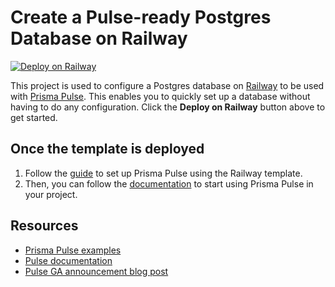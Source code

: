 # Create a Pulse-ready Postgres Database on Railway

[![Deploy on Railway](https://railway.app/button.svg)](https://railway.app/template/pulse-pg)

This project is used to configure a Postgres database on [Railway](https://railway.app) to be used with [Prisma Pulse](https://prisma.io/pulse). This enables you to quickly set up a database without having to do any configuration. Click the **Deploy on Railway** button above to get started.

## Once the template is deployed

1. Follow the [guide](https://pris.ly/railway-template-setup-docs) to set up Prisma Pulse using the Railway template.
2. Then, you can follow the [documentation](https://pris.ly/d/pulse-getting-started) to start using Prisma Pulse in your project.

## Resources

- [Prisma Pulse examples](https://pris.ly/pulse-examples)
- [Pulse documentation](https://pris.ly/pulse-docs)
- [Pulse GA announcement blog post](https://pris.ly/gh/pulse-ga)
